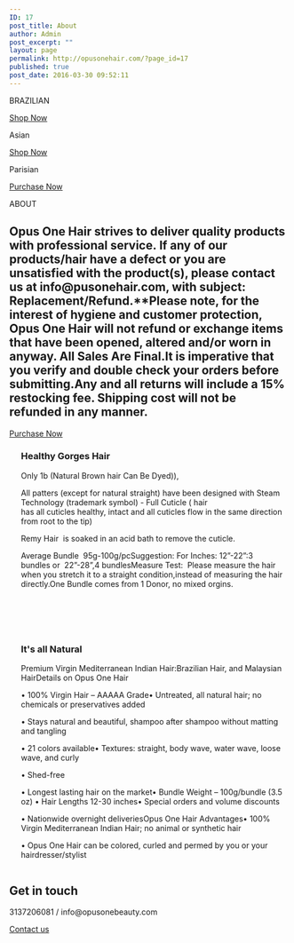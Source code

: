 ```yaml
---
ID: 17
post_title: About
author: Admin
post_excerpt: ""
layout: page
permalink: http://opusonehair.com/?page_id=17
published: true
post_date: 2016-03-30 09:52:11
---
```

<div class="brz-root__container brz-reset-all"><section id="rdgwltvjys" class="brz-section css-1h77s4v"><div class="brz-slick-slider" data-arrows="true" data-next-arrow="http://opusonehair.com/wp-content/uploads/brizy/17/assets/icons/right-arrow-thin.svg#nc_icon" data-prev-arrow="http://opusonehair.com/wp-content/uploads/brizy/17/assets/icons/right-arrow-thin.svg#nc_icon" data-dots="true" data-dots-class="brz-slick-slider__dots brz-slick-slider__dots--circle" data-fade="false" data-vertical="false" data-auto-play="false" data-auto-play-speed="3000"><div class="brz-section__items"><div class="brz-section__content"><div class="brz-bg css-1eqlht0"><div class="brz-bg-media"><div class="brz-bg-image"></div><div class="brz-bg-color"></div></div><div class="brz-bg-content"><div class="brz-container__wrap css-1nars7o"><div class="brz-container css-fo2o23"><div class="brz-wrapper css-6fvry1"><div class="brz-bg brz-d-xs-flex brz-flex-xs-wrap css-55m1q3"><div class="brz-bg-media"><div class="brz-bg-color"></div></div><div class="brz-bg-content"><div class="brz-d-xs-flex css-47lv8j"><div class="brz-rich-text"><p class="brz-fs-xs-34 brz-lh-xs-1_3 brz-text-lg-left brz-tp-heading1"><span class="brz-cp-color2">BRAZILIAN</span></p></div></div></div></div></div><div class="brz-wrapper css-6fvry1"><div class="brz-bg brz-d-xs-flex brz-flex-xs-wrap css-1trd8bt"><div class="brz-bg-media"><div class="brz-bg-color"></div></div><div class="brz-bg-content"><div class="brz-d-xs-flex css-1ob677i"><div class="brz-spacer css-s45j78"></div></div></div></div></div><div class="brz-wrapper css-6fvry1"><div class="brz-bg brz-d-xs-flex brz-flex-xs-wrap css-1trd8bt"><div class="brz-bg-media"><div class="brz-bg-color"></div></div><div class="brz-bg-content"><div class="brz-d-xs-flex css-1ob677i"><div class="brz-spacer css-19zyqwf"></div></div></div></div></div><div class="brz-wrapper-clone css-6fvry1"><div class="brz-bg brz-d-xs-flex brz-flex-xs-wrap css-1szh5xq"><div class="brz-bg-media"><div class="brz-bg-color"></div></div><div class="brz-bg-content"><div class="brz-d-xs-flex brz-flex-xs-wrap css-1aa05kl"><div class="brz-wrapper-clone__item css-16a2s3d"><a class="brz-a brz-btn css-uelxfh" href="" target="_blank"><span class="brz-span brz-text__editor" contenteditable="false">Shop Now</span></a></div></div></div></div></div></div></div></div></div></div></div><div class="brz-section__items"><div class="brz-section__content"><div class="brz-bg css-lltifz"><div class="brz-bg-media"><div class="brz-bg-image"></div><div class="brz-bg-color"></div></div><div class="brz-bg-content"><div class="brz-container__wrap css-1nars7o"><div class="brz-container css-1gf7vi5"><div class="brz-wrapper css-6fvry1"><div class="brz-bg brz-d-xs-flex brz-flex-xs-wrap css-55m1q3"><div class="brz-bg-media"><div class="brz-bg-color"></div></div><div class="brz-bg-content"><div class="brz-d-xs-flex css-1ob677i"><div class="brz-rich-text"><p class="brz-fs-xs-34 brz-lh-xs-1_3 brz-tp-heading1 brz-text-lg-right"><span class="brz-cp-color2">Asian</span></p></div></div></div></div></div><div class="brz-wrapper css-6fvry1"><div class="brz-bg brz-d-xs-flex brz-flex-xs-wrap css-1trd8bt"><div class="brz-bg-media"><div class="brz-bg-color"></div></div><div class="brz-bg-content"><div class="brz-d-xs-flex css-1ob677i"><div class="brz-spacer css-s45j78"></div></div></div></div></div><div class="brz-wrapper-clone css-6fvry1"><div class="brz-bg brz-d-xs-flex brz-flex-xs-wrap css-1szh5xq"><div class="brz-bg-media"><div class="brz-bg-color"></div></div><div class="brz-bg-content"><div class="brz-d-xs-flex brz-flex-xs-wrap css-yf3bnc"><div class="brz-wrapper-clone__item css-16a2s3d"><a class="brz-a brz-btn css-uelxfh" href="" target="_blank"><span class="brz-span brz-text__editor" contenteditable="false">Shop Now</span></a></div></div></div></div></div></div></div></div></div></div></div><div class="brz-section__items"><div class="brz-section__content"><div class="brz-bg css-u61ygj"><div class="brz-bg-media"><div class="brz-bg-image"></div><div class="brz-bg-color"></div></div><div class="brz-bg-content"><div class="brz-container__wrap css-1nars7o"><div class="brz-container css-fo2o23"><div class="brz-wrapper css-6fvry1"><div class="brz-bg brz-d-xs-flex brz-flex-xs-wrap css-55m1q3"><div class="brz-bg-media"><div class="brz-bg-color"></div></div><div class="brz-bg-content"><div class="brz-d-xs-flex css-1ob677i"><div class="brz-rich-text"><p class="brz-lh-xs-1_3 brz-fs-xs-34 brz-tp-heading1 brz-text-lg-left"><span class="brz-cp-color2">Parisian&#xA0;</span></p></div></div></div></div></div><div class="brz-wrapper css-6fvry1"><div class="brz-bg brz-d-xs-flex brz-flex-xs-wrap css-1trd8bt"><div class="brz-bg-media"><div class="brz-bg-color"></div></div><div class="brz-bg-content"><div class="brz-d-xs-flex css-1ob677i"><div class="brz-spacer css-s45j78"></div></div></div></div></div><div class="brz-wrapper css-6fvry1"><div class="brz-bg brz-d-xs-flex brz-flex-xs-wrap css-1trd8bt"><div class="brz-bg-media"><div class="brz-bg-color"></div></div><div class="brz-bg-content"><div class="brz-d-xs-flex css-1ob677i"><div class="brz-spacer css-19zyqwf"></div></div></div></div></div><div class="brz-wrapper-clone css-6fvry1"><div class="brz-bg brz-d-xs-flex brz-flex-xs-wrap css-1szh5xq"><div class="brz-bg-media"><div class="brz-bg-color"></div></div><div class="brz-bg-content"><div class="brz-d-xs-flex brz-flex-xs-wrap css-1aa05kl"><div class="brz-wrapper-clone__item css-16a2s3d"><a class="brz-a brz-btn css-uelxfh" href="" target="_blank"><span class="brz-span brz-text__editor" contenteditable="false">Purchase Now</span></a></div></div></div></div></div></div></div></div></div></div></div></div></section><section id="xtiicwucds" class="brz-section css-lfbrd7"><div class="brz-section__items"><div class="brz-section__content"><div class="brz-bg css-10b18n"><div class="brz-bg-media"><div class="brz-bg-video" data-mute="on" data-autoplay="on"><iframe class="brz-iframe brz-bg-video__cover" style="display:none"></iframe></div><div class="brz-bg-map"><iframe class="brz-iframe brz-bg-map__cover" style="display:none"></iframe></div><div class="brz-bg-color"></div></div><div class="brz-bg-content"><div class="brz-container__wrap css-ho9erg"><div class="brz-container css-1gf7vi5"><div class="brz-wrapper css-6fvry1"><div class="brz-bg brz-d-xs-flex brz-flex-xs-wrap css-1szh5xq"><div class="brz-bg-media"><div class="brz-bg-color"></div></div><div class="brz-bg-content"><div class="brz-d-xs-flex css-1ob677i"><div class="brz-rich-text"><p class="brz-tp-heading1"><span class="brz-cp-color7">ABOUT</span></p></div></div></div></div></div><div class="brz-wrapper css-6fvry1"><div class="brz-bg brz-d-xs-flex brz-flex-xs-wrap css-nbajbf"><div class="brz-bg-media"><div class="brz-bg-color"></div></div><div class="brz-bg-content"><div class="brz-d-xs-flex css-1ob677i"><div class="brz-rich-text"><h1 class="brz-fw-im-300 brz-fw-lg-300 brz-ff-lato brz-ls-im-0 brz-ls-lg-0 brz-fs-im-17 brz-fs-lg-18 brz-lh-im-1_5 brz-lh-lg-1_5 brz-mt-lg-0 brz-text-lg-center"><span class="brz-cp-color7">Opus One Hair strives to deliver quality products with professional service.&#xA0;If any of our products/hair have a defect or you are unsatisfied with the product(s), please contact us at&#xA0;info@pusonehair.com, with subject: Replacement/Refund.**Please note, for the interest of hygiene and customer protection, Opus One Hair will not refund or exchange items that have been opened, altered and/or worn in anyway. All Sales Are Final.It is imperative that you verify and double check your orders before submitting.Any and all returns will include a 15% restocking fee. Shipping cost will not be refunded in any manner.&#xA0;</span></h1></div></div></div></div></div><div class="brz-wrapper-clone css-6fvry1"><div class="brz-bg brz-d-xs-flex brz-flex-xs-wrap css-1szh5xq"><div class="brz-bg-media"><div class="brz-bg-color"></div></div><div class="brz-bg-content"><div class="brz-d-xs-flex brz-flex-xs-wrap css-2v55jk"><div class="brz-wrapper-clone__item css-16a2s3d"><a class="brz-a brz-btn css-hu0jd9" href="" target="_blank"><span class="brz-span brz-text__editor" contenteditable="false">Purchase Now</span></a></div></div></div></div></div><div class="brz-wrapper css-6fvry1"><div class="brz-bg brz-d-xs-flex brz-flex-xs-wrap css-1trd8bt"><div class="brz-bg-media"><div class="brz-bg-color"></div></div><div class="brz-bg-content"><div class="brz-d-xs-flex css-1ob677i"><div class="brz-spacer css-1tb6bj5"></div></div></div></div></div></div></div></div></div></div></div></section><section id="mdnhizefpo" class="brz-section css-lfbrd7"><div class="brz-section__items"><div class="brz-section__content"><div class="brz-bg css-8440fd"><div class="brz-bg-media"><div class="brz-bg-video" data-mute="on" data-autoplay="on"><iframe class="brz-iframe brz-bg-video__cover" style="display:none"></iframe></div><div class="brz-bg-map"><iframe class="brz-iframe brz-bg-map__cover" style="display:none"></iframe></div><div class="brz-bg-color"></div></div><div class="brz-bg-content"><div class="brz-container__wrap css-1rh7mn3"><div class="brz-container css-xca6o7"><div class="brz-row__container"><div class="brz-bg brz-d-xs-flex brz-flex-xs-wrap css-i3a6sh"><div class="brz-bg-media"><div class="brz-bg-color"></div></div><div class="brz-bg-content"><div class="brz-row css-10jdpoz"><div class="brz-columns css-nsvst2"><div class="brz-bg brz-d-xs-flex css-1j0ldb5 Columns"><div class="brz-bg-media"><div class="brz-bg-video" data-mute="on" data-autoplay="on"><iframe class="brz-iframe brz-bg-video__cover" style="display:none"></iframe></div><div class="brz-bg-map"><iframe class="brz-iframe brz-bg-map__cover" style="display:none"></iframe></div><div class="brz-bg-color"></div></div><div class="brz-bg-content"><div class="brz-wrapper css-6fvry1"><div class="brz-bg brz-d-xs-flex brz-flex-xs-wrap css-1szh5xq"><div class="brz-bg-media"><div class="brz-bg-color"></div></div><div class="brz-bg-content"><div class="brz-d-xs-flex css-1ob677i"><div class="brz-rich-text"><h3 class="brz-tp-heading3"><span class="brz-cp-color2">Healthy Gorges Hair</span></h3></div></div></div></div></div><div class="brz-wrapper css-6fvry1"><div class="brz-bg brz-d-xs-flex brz-flex-xs-wrap css-1szh5xq"><div class="brz-bg-media"><div class="brz-bg-color"></div></div><div class="brz-bg-content"><div class="brz-d-xs-flex css-1ob677i"><div class="brz-rich-text"><p class="brz-tp-paragraph brz-mb-lg-0 brz-mt-lg-13"><span class="brz-cp-color7">Only 1b (Natural Brown hair Can Be Dyed)),</span></p><p class="brz-tp-paragraph brz-mb-lg-0 brz-mt-lg-13"><span class="brz-cp-color7">All patters (except for natural straight) have been designed with&#xA0;Steam Technology&#xA0;(trademark symbol) - Full Cuticle (&#xA0;hair has&#xA0;all&#xA0;cuticles&#xA0;healthy, intact and all&#xA0;cuticles&#xA0;flow in the same direction from root to the tip)&#xA0;&#xA0;</span></p><p class="brz-tp-paragraph brz-mb-lg-0 brz-mt-lg-13"><span class="brz-cp-color7">Remy Hair&#xA0;&#xA0;is soaked in an acid bath to remove the cuticle.&#xA0;</span></p><p class="brz-tp-paragraph brz-mb-lg-0 brz-mt-lg-13"><span class="brz-cp-color7">Average Bundle&#xA0;&#xA0;95g-100g/pcSuggestion: For Inches:&#xA0;12&#x201D;-22&#x201D;:3 bundles&#xA0;or&#xA0;&#xA0;22&#x201D;-28&#x201D;,4 bundlesMeasure Test:&#xA0;&#xA0;Please measure the hair when you stretch it to a straight condition,instead of&#xA0;measuring the hair directly.One Bundle comes from 1 Donor, no mixed orgins.</span></p><p class="brz-tp-paragraph brz-mb-lg-0 brz-mt-lg-13"><span class="brz-cp-color7">&#xA0;</span></p><p class="brz-tp-paragraph"><br></p></div></div></div></div></div></div></div></div><div class="brz-columns css-nsvst2"><div class="brz-bg brz-d-xs-flex css-1179bw2 Columns"><div class="brz-bg-media"><div class="brz-bg-video" data-mute="on" data-autoplay="on"><iframe class="brz-iframe brz-bg-video__cover" style="display:none"></iframe></div><div class="brz-bg-map"><iframe class="brz-iframe brz-bg-map__cover" style="display:none"></iframe></div><div class="brz-bg-color"></div></div><div class="brz-bg-content"><div class="brz-wrapper css-6fvry1"><div class="brz-bg brz-d-xs-flex brz-flex-xs-wrap css-1szh5xq"><div class="brz-bg-media"><div class="brz-bg-color"></div></div><div class="brz-bg-content"><div class="brz-d-xs-flex css-1ob677i"><div class="brz-rich-text"><h3 class="brz-tp-heading3"><span class="brz-cp-color2">It&apos;s all Natural&#xA0;</span></h3></div></div></div></div></div><div class="brz-wrapper css-6fvry1"><div class="brz-bg brz-d-xs-flex brz-flex-xs-wrap css-1szh5xq"><div class="brz-bg-media"><div class="brz-bg-color"></div></div><div class="brz-bg-content"><div class="brz-d-xs-flex css-1ob677i"><div class="brz-rich-text"><p class="brz-tp-paragraph brz-mt-lg-13"><span class="brz-cp-color7">Premium Virgin Mediterranean Indian Hair:Brazilian Hair, and Malaysian HairDetails on Opus One Hair</span></p><p class="brz-tp-paragraph brz-mt-lg-13"><span class="brz-cp-color7">&#x2022; 100% Virgin Hair &#x2013; AAAAA Grade&#x2022; Untreated, all natural hair; no chemicals or preservatives added</span></p><p class="brz-tp-paragraph brz-mt-lg-13"><span class="brz-cp-color7">&#x2022; Stays natural and beautiful, shampoo after shampoo without matting and tangling</span></p><p class="brz-tp-paragraph brz-mt-lg-13"><span class="brz-cp-color7">&#x2022; 21 colors available&#x2022; Textures: straight, body wave, water wave, loose wave, and curly</span></p><p class="brz-tp-paragraph brz-mt-lg-13"><span class="brz-cp-color7">&#x2022; Shed-free&#xA0;</span></p><p class="brz-tp-paragraph brz-mt-lg-13"><span class="brz-cp-color7">&#x2022; Longest lasting hair on the market&#x2022; Bundle Weight &#x2013; 100g/bundle (3.5 oz) &#x2022; Hair Lengths 12-30 inches&#x2022; Special orders and volume discounts</span></p><p class="brz-tp-paragraph brz-mt-lg-13"><span class="brz-cp-color7">&#x2022; Nationwide overnight deliveriesOpus One Hair Advantages&#x2022; 100% Virgin Mediterranean Indian Hair; no animal or synthetic hair</span></p><p class="brz-tp-paragraph brz-mt-lg-13"><span class="brz-cp-color7">&#x2022; Opus One Hair can be colored, curled and permed by you or your hairdresser/stylist</span></p></div></div></div></div></div></div></div></div></div></div></div></div><div class="brz-wrapper css-6fvry1"><div class="brz-bg brz-d-xs-flex brz-flex-xs-wrap css-1trd8bt"><div class="brz-bg-media"><div class="brz-bg-color"></div></div><div class="brz-bg-content"><div class="brz-d-xs-flex css-1ob677i"><div class="brz-spacer css-19zyqwf"></div></div></div></div></div></div></div></div></div></div></div></section><section id="iucmwamyob" class="brz-section css-lfbrd7"><div class="brz-section__items"><div class="brz-section__content"><div class="brz-bg css-u6rxh1"><div class="brz-bg-media"><div class="brz-bg-video" data-mute="on" data-autoplay="on"><iframe class="brz-iframe brz-bg-video__cover" style="display:none"></iframe></div><div class="brz-bg-map"><iframe class="brz-iframe brz-bg-map__cover" style="display:none"></iframe></div><div class="brz-bg-color"></div></div><div class="brz-bg-content"><div class="brz-container__wrap css-ho9erg"><div class="brz-container css-1gf7vi5"><div class="brz-wrapper css-6fvry1"><div class="brz-bg brz-d-xs-flex brz-flex-xs-wrap css-1szh5xq"><div class="brz-bg-media"><div class="brz-bg-color"></div></div><div class="brz-bg-content"><div class="brz-d-xs-flex css-1ob677i"><div class="brz-rich-text"><h1 class="brz-text-lg-center brz-tp-heading1"><span class="brz-cp-color2">Get in touch</span></h1></div></div></div></div></div><div class="brz-wrapper css-6fvry1"><div class="brz-bg brz-d-xs-flex brz-flex-xs-wrap css-nbajbf"><div class="brz-bg-media"><div class="brz-bg-color"></div></div><div class="brz-bg-content"><div class="brz-d-xs-flex css-1ob677i"><div class="brz-rich-text"><p class="brz-text-lg-center brz-tp-paragraph"><span class="brz-cp-color7" style="background-color: transparent;">3137206081 / info@opusonebeauty.com</span></p></div></div></div></div></div><div class="brz-wrapper css-6fvry1"><div class="brz-bg brz-d-xs-flex brz-flex-xs-wrap css-1trd8bt"><div class="brz-bg-media"><div class="brz-bg-color"></div></div><div class="brz-bg-content"><div class="brz-d-xs-flex css-1ob677i"><div class="brz-spacer css-19zyqwf"></div></div></div></div></div><div class="brz-wrapper-clone css-6fvry1"><div class="brz-bg brz-d-xs-flex brz-flex-xs-wrap css-1szh5xq"><div class="brz-bg-media"><div class="brz-bg-color"></div></div><div class="brz-bg-content"><div class="brz-d-xs-flex brz-flex-xs-wrap css-2v55jk"><div class="brz-wrapper-clone__item css-16a2s3d"><a class="brz-a brz-btn css-hu0jd9" href="http://opusonehair.com/?page_id=26" target="_blank"><span class="brz-span brz-text__editor" contenteditable="false">Contact us</span></a></div></div></div></div></div><div class="brz-wrapper css-6fvry1"><div class="brz-bg brz-d-xs-flex brz-flex-xs-wrap css-1trd8bt"><div class="brz-bg-media"><div class="brz-bg-color"></div></div><div class="brz-bg-content"><div class="brz-d-xs-flex css-1ob677i"><div class="brz-spacer css-1tb6bj5"></div></div></div></div></div></div></div></div></div></div></div></section></div>
